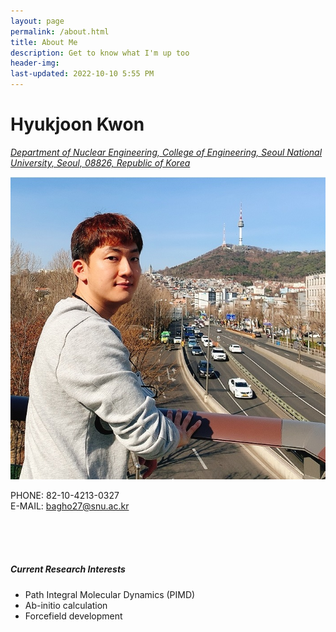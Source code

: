 ```yaml
---
layout: page
permalink: /about.html
title: About Me
description: Get to know what I'm up too
header-img: 
last-updated: 2022-10-10 5:55 PM
---
```


# Hyukjoon Kwon

[*Department of Nuclear Engineering, College of Engineering, Seoul National University, Seoul, 08826, Republic of Korea*](https://nucleng.snu.ac.kr/en/)

![KakaoTalk_20221008_172813130_08](/assets/img/About_me.jpg)


PHONE: 82-10-4213-0327<br/>
E-MAIL: bagho27@snu.ac.kr


<br/><br/><br/>


##### **Current Research Interests**

- Path Integral Molecular Dynamics (PIMD)
- Ab-initio calculation
- Forcefield development



